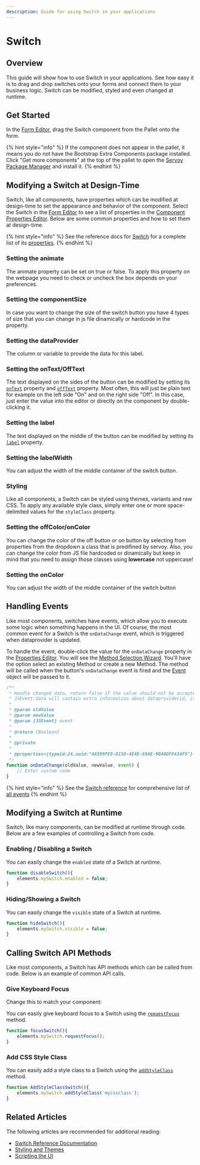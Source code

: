 ```yaml
---
description: Guide for using Switch in your applications
---
```


# Switch

## Overview

This guide will show how to use Switch in your applications. See how easy it is to drag and drop switches onto your forms and connect them to your business logic. Switch can be modified, styled and even changed at runtime.

## Get Started

In the [Form Editor](../../../../../reference/readme\_servoycore/page-3/object-editors/form-editor.md), drag the Switch component from the Pallet onto the form.

{% hint style="info" %}
If the component does not appear in the pallet, it means you do not have the Bootstrap Extra Components package installed. Click "Get more components" at the top of the pallet to open the [Servoy Package Manager](../../../../../reference/readme\_servoycore/page-3/package-manager.md) and install it.
{% endhint %}

## Modifying a Switch at Design-Time

Switch, like all components, have properties which can be modified at design-time to set the appearance and behavior of the component. Select the Switch in the [Form Editor](../../../../../reference/readme\_servoycore/page-3/object-editors/form-editor.md) to see a list of properties in the [Component Properties Editor](../../../../../reference/readme\_servoycore/page-3/object-editors/component-properties-editor.md). Below are some common properties and how to set them at design-time.


{% hint style="info" %}
See the reference docs for [Switch](../../../../../reference/readme\_servoyextensions/ui-components/input-controls/switch.md) for a complete list of its [properties](../../../../../reference/readme\_servoyextensions/ui-components/input-controls/switch.md#properties-summary).
{% endhint %}

### Setting the animate

The animate property can be set on true or false. To apply this property on the webpage you need to check or uncheck the box depends on your preferences.

### Setting the componentSize

In case you want to change the size of the switch button you have 4 types of size that you can change in js file dinamically or hardcode in the property.

### Setting the dataProvider

The column or variable to provide the data for this label.

### Setting the onText/OffText

The text displayed on the sides of the button can be modified by setting its [`onText`](../../../../../reference/readme\_servoyextensions/ui-components/input-controls/switch.md#ontext) property and [`offText`](../../../../../reference/readme\_servoyextensions/ui-components/input-controls/switch.md#offtext) property. Most often, this will just be plain text for example on the left side "On" and on the right side "Off". In this case, just enter the value into the editor or directly on the component by double-clicking it.

### Setting the label 

The text displayed on the middle of the button can be modified by setting its [`label`](../../../../../reference/readme\_servoyextensions/ui-components/input-controls/switch.md#label) property.

### Setting the labelWidth 

You can adjust the width of the middle container of the switch button.

### Styling

Like all components, a Switch can be styled using themes, variants and raw CSS. To apply any available style class, simply enter one or more space-delimited values for the `styleClass` property.

### Setting the offColor/onColor

You can change the color of the off button or on button by selecting from properties from the dropdown a class that is predifined by servoy. Also, you can change the color from JS file hardcoded or dinamically but keep in mind that you need to assign those classes using **lowercase** not uppercase!

### Setting the onColor

You can adjust the width of the middle container of the switch button

## Handling Events

Like most components, switches have events, which allow you to execute some logic when something happens in the UI. Of course, the most common event for a Switch is the `onDataChange` event, which is triggered when dataprovider is updated.

To handle the event, double-click the value for the `onDataChange` property in the [Properties Editor](../../../../../reference/readme\_servoycore/page-3/object-editors/component-properties-editor.md). You will see the [Method Selection Wizard](../../../../../reference/readme\_servoycore/page-3/object-editors/method-selection-wizard.md). You'll have the option select an existing Method or create a new Method. The method will be called when the button's `onDataChange` event is fired and the [Event](../../../../../reference/readme\_servoycore/dev-api/application/jsevent.md) object will be passed to it.

```javascript
/**
 * Handle changed data, return false if the value should not be accepted.
 * JSEvent.data will contain extra information about dataproviderid, its scope and the scope id (record datasource or form/global variable scope)
 *
 * @param oldValue
 * @param newValue
 * @param {JSEvent} event
 *
 * @return {Boolean}
 *
 * @private
 *
 * @properties={typeid:24,uuid:"4A599FE8-D13D-4E4E-88AE-9B40DF8434F5"}
 */
function onDataChange(oldValue, newValue, event) {
	// Enter custom code
}
```

{% hint style="info" %}
See the [Switch reference](../../../../../reference/readme\_servoyextensions/ui-components/input-controls/switch.md) for comprehensive list of [all events](../../../../../reference/readme\_servoyextensions/ui-components/input-controls/switch.md#events-summary)
{% endhint %}

## Modifying a Switch at Runtime

Switch, like many components, can be modified at runtime through code. Below are a few examples of controlling a Switch from code.

### Enabling / Disabling a Switch

You can easily change the `enabled` state of a Switch at runtime.

```javascript
function disableSwitch(){
	elements.mySwitch.enabled = false;
}
```

### Hiding/Showing a Switch

You can easily change the `visible` state of a Switch at runtime.

```javascript
function hideSwitch(){
	elements.mySwitch.visible = false;
}
```

## Calling Switch API Methods

Like most components, a Switch has API methods which can be called from code. Below is an example of common API calls.

### Give Keyboard Focus

Change this to match your component: 

You can easily give keyboard focus to a Switch using the [`requestFocus`](../../../../../reference/readme\_servoyextensions/ui-components/input-controls/switch.md#requestfocus) method.

```javascript
function focusSwitch(){
	elements.mySwitch.requestFocus();
}
```

### Add CSS Style Class

You can easily add a style class to a Switch using the [`addStyleClass`](../../../../../reference/readme\_servoyextensions/ui-components/input-controls/switch.md#addstyleclass) method.

```javascript
function AddStyleClassSwitch(){
	elements.mySwitch.addStyleClass('mycssclass');
}
```

## Related Articles

The following articles are recommended for additional reading:

* [Switch Reference Documentation](../../../../../reference/readme\_servoyextensions/ui-components/input-controls/switch.md)
* [Styling and Themes](../../styling-and-themes/)
* [Scripting the UI](../../../programming-guide/scripting-the-ui/)
